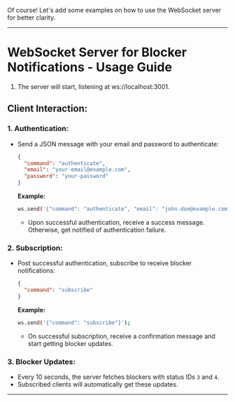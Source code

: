 Of course! Let's add some examples on how to use the WebSocket server for better clarity.

---

# WebSocket Server for Blocker Notifications - Usage Guide

1. The server will start, listening at ws://localhost:3001.

## Client Interaction:

### 1. Authentication:

- Send a JSON message with your email and password to authenticate:
  ```json
  {
    "command": "authenticate",
    "email": "your-email@example.com",
    "password": "your-password"
  }
  ```

  **Example:**
  ```bash
  ws.send('{"command": "authenticate", "email": "john.doe@example.com", "password": "securepassword"}');
  ```

    - Upon successful authentication, receive a success message. Otherwise, get notified of authentication failure.

### 2. Subscription:

- Post successful authentication, subscribe to receive blocker notifications:
  ```json
  {
    "command": "subscribe"
  }
  ```

  **Example:**
  ```bash
  ws.send('{"command": "subscribe"}');
  ```

    - On successful subscription, receive a confirmation message and start getting blocker updates.

### 3. Blocker Updates:

- Every 10 seconds, the server fetches blockers with status IDs `3` and `4`.
- Subscribed clients will automatically get these updates.

---

